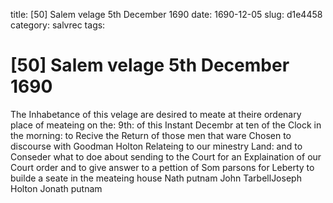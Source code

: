 title: [50] Salem velage 5th December 1690
date: 1690-12-05
slug: d1e4458
category: salvrec
tags: 


<div markdown class="doc" id="d1e4458">


# [50] Salem velage 5th December 1690

The Inhabetance of this velage are desired to meate at theire ordenary place of meateing on the: 9th: of this Instant Decembr at ten of the Clock in the morning: to Recive the Return of those men that ware Chosen to discourse with Goodman Holton Relateing to our minestry Land: and to Conseder what to doe about sending to the Court for an Explaination of our Court order and to give answer to a pettion of Som parsons for Leberty to builde a seate in the meateing house Nath putnam John TarbellJoseph Holton Jonath putnam
</div>